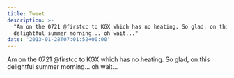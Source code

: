 ```yaml
---
title: Tweet
description: >-
  "Am on the 0721 @firstcc to KGX which has no heating. So glad, on this
  delightful summer morning... oh wait..."
date: '2013-01-28T07:01:52+00:00'
---
```

Am on the 0721 @firstcc to KGX which has no heating. So glad, on this delightful summer morning... oh wait...
